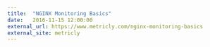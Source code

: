 ```yaml
---
title:  "NGINX Monitoring Basics"
date:   2016-11-15 12:00:00
external_url: https://www.metricly.com/nginx-monitoring-basics
external_site: metricly
---
```

